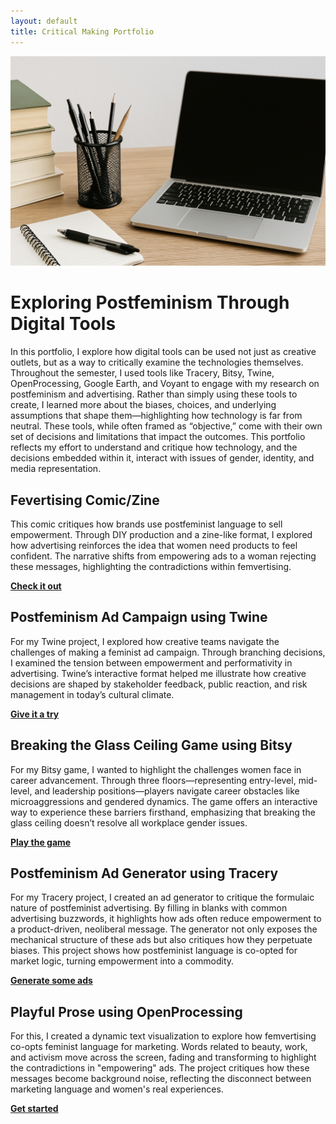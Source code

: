 ```yaml
---
layout: default
title: Critical Making Portfolio
---
```


![Featured Image](/assets/featured-image.jpg)

# Exploring Postfeminism Through Digital Tools
In this portfolio, I explore how digital tools can be used not just as creative outlets, but as a way to critically examine the technologies themselves. Throughout the semester, I used tools like Tracery, Bitsy, Twine, OpenProcessing, Google Earth, and Voyant to engage with my research on postfeminism and advertising. Rather than simply using these tools to create, I learned more about the biases, choices, and underlying assumptions that shape them—highlighting how technology is far from neutral. These tools, while often framed as “objective,” come with their own set of decisions and limitations that impact the outcomes. This portfolio reflects my effort to understand and critique how technology, and the decisions embedded within it, interact with issues of gender, identity, and media representation.

## Fevertising Comic/Zine
This comic critiques how brands use postfeminist language to sell empowerment. Through DIY production and a zine-like format, I explored how advertising reinforces the idea that women need products to feel confident. The narrative shifts from empowering ads to a woman rejecting these messages, highlighting the contradictions within femvertising.

[**Check it out**](https://cestinnett.github.io/critical-making-portfolio/zine.pdf)

## Postfeminism Ad Campaign using Twine
For my Twine project, I explored how creative teams navigate the challenges of making a feminist ad campaign. Through branching decisions, I examined the tension between empowerment and performativity in advertising. Twine’s interactive format helped me illustrate how creative decisions are shaped by stakeholder feedback, public reaction, and risk management in today’s cultural climate.

[**Give it a try**](Femvertising.html)

## Breaking the Glass Ceiling Game using Bitsy
For my Bitsy game, I wanted to highlight the challenges women face in career advancement. Through three floors—representing entry-level, mid-level, and leadership positions—players navigate career obstacles like microaggressions and gendered dynamics. The game offers an interactive way to experience these barriers firsthand, emphasizing that breaking the glass ceiling doesn’t resolve all workplace gender issues.

[**Play the game**](bitsy.html)

## Postfeminism Ad Generator using Tracery
For my Tracery project, I created an ad generator to critique the formulaic nature of postfeminist advertising. By filling in blanks with common advertising buzzwords, it highlights how ads often reduce empowerment to a product-driven, neoliberal message. The generator not only exposes the mechanical structure of these ads but also critiques how they perpetuate biases. This project shows how postfeminist language is co-opted for market logic, turning empowerment into a commodity.

[**Generate some ads**](grammar.htm)

## Playful Prose using OpenProcessing
For this, I created a dynamic text visualization to explore how femvertising co-opts feminist language for marketing. Words related to beauty, work, and activism move across the screen, fading and transforming to highlight the contradictions in "empowering" ads. The project critiques how these messages become background noise, reflecting the disconnect between marketing language and women's real experiences.

[**Get started**](/sketches/openprocessing.html)